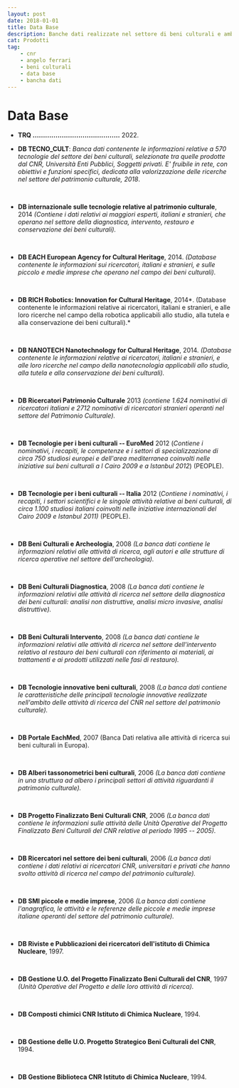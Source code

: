 ```yaml
---
layout: post
date: 2018-01-01
title: Data Base
description: Banche dati realizzate nel settore di beni culturali e ambientali 1994-2022
cat: Prodotti
tag:
    - cnr
    - angelo ferrari
    - beni culturali
    - data base
    - bancha dati
---
```


Data Base
=========
-   **TRQ ..........................................** 2022.

-   **DB TECNO_CULT**: *Banca dati contenente le informazioni relative a 570 tecnologie del settore dei beni culturali, selezionate tra quelle prodotte dal CNR, Università Enti Pubblici, Soggetti privati. E' fruibile in rete, con obiettivi e funzioni specifici, dedicata alla valorizzazione delle ricerche nel settore del patrimonio culturale, 2018*.

&nbsp;

-   **DB internazionale sulle tecnologie relative al patrimonio culturale**, 2014 *(Contiene i dati relativi ai maggiori esperti, italiani e stranieri, che operano nel settore della diagnostica, intervento, restauro e conservazione dei beni culturali).*

&nbsp;

-   **DB EACH European Agency for Cultural Heritage**, 2014. *(Database contenente le informazioni sui ricercatori, italiani e stranieri, e sulle piccolo e medie imprese che operano nel campo dei beni culturali).*

&nbsp;

-   **DB RICH Robotics: Innovation for Cultural Heritage**, 2014*. (Database contenente le informazioni relative ai ricercatori, italiani e stranieri, e alle loro ricerche nel campo della robotica applicabili allo studio, alla tutela e alla conservazione dei beni culturali).*

&nbsp;

-   **DB NANOTECH Nanotechnology for Cultural Heritage**, 2014. *(Database contenente le informazioni relative ai ricercatori, italiani e stranieri, e alle loro ricerche nel campo della nanotecnologia applicabili allo studio, alla tutela e alla conservazione dei beni culturali).*

&nbsp;

-   **DB Ricercatori Patrimonio Culturale** 2013 *(contiene 1.624 nominativi di ricercatori italiani e 2712 nominativi di ricercatori stranieri operanti nel settore del Patrimonio Culturale).*

&nbsp;

-   **DB Tecnologie per i beni culturali -- EuroMed** 2012 (*Contiene i nominativi, i recapiti, le competenze e i settori di specializzazione di circa 750 studiosi europei e dell'area mediterranea coinvolti nelle iniziative sui beni culturali a l Cairo 2009 e a Istanbul 2012*) (PEOPLE).

&nbsp;

-   **DB Tecnologie per i beni culturali -- Italia** 2012 (*Contiene i nominativi, i recapiti, i settori scientifici e le singole attività relative ai beni culturali, di circa 1.100 studiosi italiani coinvolti nelle iniziative internazionali del Cairo 2009 e Istanbul 2011)* (PEOPLE).

&nbsp;

-   **DB Beni Culturali e Archeologia**, 2008 *(La banca dati contiene le informazioni relativi alle attività di ricerca, agli autori e alle strutture di ricerca operative nel settore dell'archeologia).*

&nbsp;

-   **DB Beni Culturali Diagnostica**, 2008 *(La banca dati contiene le informazioni relativi alle attività di ricerca nel settore della diagnostica dei beni culturali: analisi non distruttive, analisi micro invasive, analisi distruttive).*

&nbsp;

-   **DB Beni Culturali Intervento**, 2008 *(La banca dati contiene le informazioni relativi alle attività di ricerca nel settore dell'intervento relativo al restauro dei beni culturali con riferimento ai materiali, ai trattamenti e ai prodotti utilizzati nelle fasi di restauro).*

&nbsp;

-   **DB Tecnologie innovative beni culturali**, 2008 *(La banca dati contiene le caratteristiche delle principali tecnologie innovative realizzate nell'ambito delle attività di ricerca del CNR nel settore del patrimonio culturale).*

&nbsp;

-   **DB Portale EachMed**, 2007 (Banca Dati relativa alle attività di ricerca sui beni culturali in Europa).

&nbsp;

-   **DB Alberi tassonometrici beni culturali**, 2006 *(La banca dati contiene in una struttura ad albero i principali settori di attività riguardanti il patrimonio culturale).*

&nbsp;

-   **DB Progetto Finalizzato Beni Culturali CNR**, 2006 *(La banca dati contiene le informazioni sulle attività delle Unità Operative del Progetto Finalizzato Beni Culturali del CNR relative al periodo 1995 -- 2005).*

&nbsp;

-   **DB Ricercatori nel settore dei beni culturali**, 2006 *(La banca dati contiene i dati relativi ai ricercatori CNR, universitari e privati che hanno svolto attività di ricerca nel campo del patrimonio culturale).*

&nbsp;

-   **DB SMI piccole e medie imprese**, 2006 *(La banca dati contiene l'anagrafica, le attività e le referenze delle piccole e medie imprese italiane operanti del settore del patrimonio culturale).*

&nbsp;

-   **DB Riviste e Pubblicazioni dei ricercatori dell'istituto di Chimica Nucleare**, 1997.

&nbsp;

-   **DB Gestione U.O. del Progetto Finalizzato Beni Culturali del CNR**, 1997 *(Unità Operative del Progetto e delle loro attività di ricerca).*

&nbsp;

-   **DB Composti chimici CNR Istituto di Chimica Nucleare**, 1994.

&nbsp;

-   **DB Gestione delle U.O. Progetto Strategico Beni Culturali del CNR**, 1994.

&nbsp;

-   **DB Gestione Biblioteca CNR Istituto di Chimica Nucleare**, 1994.

